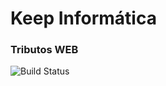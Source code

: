 # Keep Informática
### Tributos WEB 
![Build Status](https://travis-ci.org/joemccann/dillinger.svg?branch=master)
